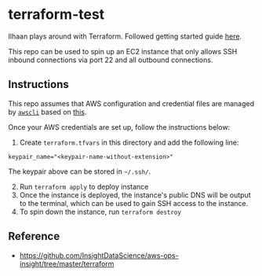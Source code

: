 # terraform-test
Ilhaan plays around with Terraform. Followed getting started guide [here](https://learn.hashicorp.com/terraform/getting-started/). 

This repo can be used to spin up an EC2 instance that only allows SSH inbound connections via port 22 and all outbound connections.  

## Instructions
This repo assumes that AWS configuration and credential files are managed by [`awscli`](https://aws.amazon.com/cli/) based on [this](https://docs.aws.amazon.com/cli/latest/userguide/cli-configure-files.html). 

Once your AWS credentials are set up, follow the instructions below: 

1. Create `terraform.tfvars` in this directory and add the following line: 
```
keypair_name="<keypair-name-without-extension>"
```
The keypair above can be stored in `~/.ssh/`. 

2. Run `terraform apply` to deploy instance 
3. Once the instance is deployed, the instance's public DNS will be output to the terminal, which can be used to gain SSH access to the instance. 
4. To spin down the instance, run `terraform destroy`

## Reference 
* https://github.com/InsightDataScience/aws-ops-insight/tree/master/terraform
